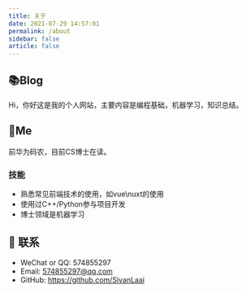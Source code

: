```yaml
---
title: 关于
date: 2021-07-29 14:57:01
permalink: /about
sidebar: false
article: false
---
```


## 📚Blog
Hi，你好这是我的个人网站，主要内容是编程基础，机器学习，知识总结。

## 🐼Me
前华为码农，目前CS博士在读。


### 技能
* 熟悉常见前端技术的使用，如vue\nuxt的使用
* 使用过C++/Python参与项目开发
* 博士领域是机器学习


## :email: 联系

- WeChat or QQ: <a :href="qqUrl" class='qq'>574855297</a>
- Email:  <a href="mailto:574855297@qq.com">574855297@qq.com</a>
- GitHub: <https://github.com/SivanLaai>


<script>
  export default {
    data(){
      return {
        qqUrl: 'tencent://message/?uin=574855297&Site=&Menu=yes'
      }
    },
    mounted(){
      const flag =  navigator.userAgent.match(/(phone|pad|pod|iPhone|iPod|ios|iPad|Android|Mobile|BlackBerry|IEMobile|MQQBrowser|JUC|Fennec|wOSBrowser|BrowserNG|WebOS|Symbian|Windows Phone)/i);
      if(flag){
        //this.qqUrl = 'mqqwpa://im/chat?chat_type=wpa&uin=894072666&version=1&src_type=web&web_src=oicqzone.com'
      }
    }
  }
</script>
